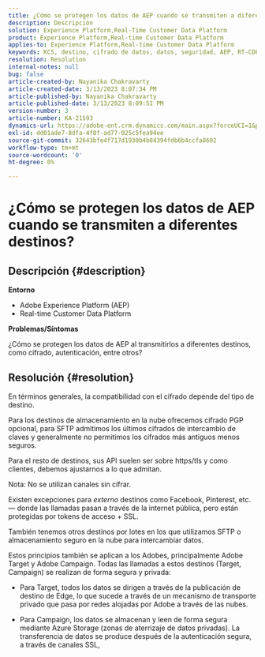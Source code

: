 ```yaml
---
title: ¿Cómo se protegen los datos de AEP cuando se transmiten a diferentes destinos?
description: Descripción
solution: Experience Platform,Real-Time Customer Data Platform
product: Experience Platform,Real-time Customer Data Platform
applies-to: Experience Platform,Real-time Customer Data Platform
keywords: KCS, destino, cifrado de datos, datos, seguridad, AEP, RT-CDP, Adobe, Target, Campaign
resolution: Resolution
internal-notes: null
bug: false
article-created-by: Nayanika Chakravarty
article-created-date: 3/13/2023 8:07:34 PM
article-published-by: Nayanika Chakravarty
article-published-date: 3/13/2023 8:09:51 PM
version-number: 3
article-number: KA-21593
dynamics-url: https://adobe-ent.crm.dynamics.com/main.aspx?forceUCI=1&pagetype=entityrecord&etn=knowledgearticle&id=702212af-dac1-ed11-83ff-6045bd0065b6
exl-id: dd01ade7-8dfa-4f8f-ad77-025c5fea94ee
source-git-commit: 32643bfe4f717d1930b4b84394fdb6b4ccfa8692
workflow-type: tm+mt
source-wordcount: '0'
ht-degree: 0%

---
```


# ¿Cómo se protegen los datos de AEP cuando se transmiten a diferentes destinos?

## Descripción {#description}


<b>Entorno</b>

- Adobe Experience Platform (AEP)
- Real-time Customer Data Platform


<b>Problemas/Síntomas</b>

¿Cómo se protegen los datos de AEP al transmitirlos a diferentes destinos, como cifrado, autenticación, entre otros?


## Resolución {#resolution}


En términos generales, la compatibilidad con el cifrado depende del tipo de destino.

Para los destinos de almacenamiento en la nube ofrecemos cifrado PGP opcional, para SFTP admitimos los últimos cifrados de intercambio de claves y generalmente no permitimos los cifrados más antiguos menos seguros.

Para el resto de destinos, sus API suelen ser sobre https/tls y como clientes, debemos ajustarnos a lo que admitan.

Nota: No se utilizan canales sin cifrar.

Existen excepciones para *externo* destinos como Facebook, Pinterest, etc. — donde las llamadas pasan a través de la internet pública, pero están protegidas por tokens de acceso + SSL.

También tenemos otros destinos por lotes en los que utilizamos SFTP o almacenamiento seguro en la nube para intercambiar datos.



Estos principios también se aplican a los Adobes, principalmente Adobe Target y Adobe Campaign. Todas las llamadas a estos destinos (Target, Campaign) se realizan de forma segura y privada:

- Para Target, todos los datos se dirigen a través de la publicación de destino de Edge, lo que sucede a través de un mecanismo de transporte privado que pasa por redes alojadas por Adobe a través de las nubes.

- Para Campaign, los datos se almacenan y leen de forma segura mediante Azure Storage (zonas de aterrizaje de datos privadas). La transferencia de datos se produce después de la autenticación segura, a través de canales SSL,
